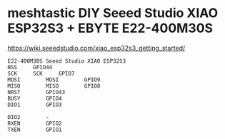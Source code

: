 # meshtastic DIY Seeed Studio XIAO ESP32S3 + EBYTE E22-400M30S

https://wiki.seeedstudio.com/xiao_esp32s3_getting_started/

```
E22-400M30S	Seeed Studio XIAO ESP32S3
NSS		GPIO44
SCK		SCK		GPIO7
MOSI		MOSI		GPIO9
MISO		MISO		GPIO8
NRST    	GPIO43
BUSY		GPIO4
DIO1		GPIO3

DIO2		-
RXEN		GPIO2
TXEN		GPIO1
```
